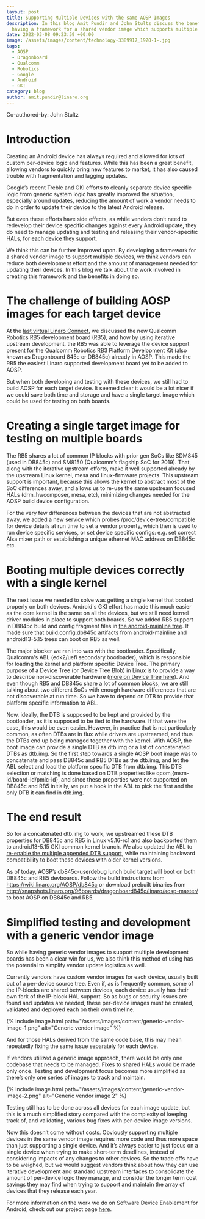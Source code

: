 ```yaml
---
layout: post
title: Supporting Multiple Devices with the same AOSP Images
description: In this blog Amit Pundir and John Stultz discuss the benefits of
  having a framework for a shared vendor image which supports multiple devices.
date: 2022-03-08 09:23:59 +00:00
image: /assets/images/content/technology-3389917_1920-1-.jpg
tags:
  - AOSP
  - Dragonboard
  - Qualcomm
  - Robotics
  - Google
  - Android
  - GKI
category: blog
author: amit.pundir@linaro.org
---
```

Co-authored-by: John Stultz

# Introduction

Creating an Android device has always required and allowed for lots of custom per-device logic and features. While this has been a great benefit, allowing vendors to quickly bring new features to market, it has also caused trouble with fragmentation and lagging updates.

Google’s recent Treble and GKI efforts to cleanly separate device specific logic from generic system logic has greatly improved the situation, especially around updates, reducing the amount of work a vendor needs to do in order to update their device to the latest Android release.

But even these efforts have side effects, as while vendors don’t need to redevelop their device specific changes against every Android update, they do need to manage updating and testing and releasing their vendor-specific HALs, for [each device they support](https://android-developers.googleblog.com/2020/12/treble-plus-one-equals-four.html).

We think this can be further improved upon. By developing a framework for a shared vendor image to support multiple devices, we think vendors can reduce both development effort and the amount of management needed for updating their devices. In this blog we talk about the work involved in creating this framework and the benefits in doing so. 

# The challenge of building AOSP images for each target device

At the [last virtual Linaro Connect](https://resources.linaro.org/en/resource/8sjfJfUNX3qitL5MW6Tbfz), we discussed the new Qualcomm Robotics RB5 development board (RB5), and how by using iterative upstream development, the RB5 was able to leverage the device support present for the Qualcomm Robotics RB3 Platform Development Kit (also known as Dragonboard 845c or DB845c) already in AOSP. This made the RB5 the easiest Linaro supported development board yet to be added to AOSP.

But when both developing and testing with these devices, we still had to build AOSP for each target device. It seemed clear it would be a lot nicer if we could save both time and storage and have a single target image which could be used for testing on both boards.

# Creating a single target image for testing on multiple boards

The RB5 shares a lot of common IP blocks with prior gen SoCs like SDM845 (used in DB845c) and SM8150 (Qualcomm’s flagship SoC for 2019). That, along with the iterative upstream efforts, make it well supported already by the upstream Linux kernel, mesa and linux-firmware projects. This upstream support is important, because this allows the kernel to abstract most of the SoC differences away, and allows us to re-use the same upstream focused HALs (drm_hwcomposer, mesa, etc), minimizing changes needed for the AOSP build device configuration.

For the very few differences between the devices that are not abstracted away, we added a new service which probes /proc/device-tree/compatible for device details at run time to set a vendor property, which then is used to run device specific services, or set device specific configs: e.g. set correct Alsa mixer path or establishing a unique ethernet MAC address on DB845c etc.

# Booting multiple devices correctly with a single kernel

The next issue we needed to solve was getting a single kernel that booted properly on both devices. Android's GKI effort has made this much easier as the core kernel is the same on all the devices, but we still need kernel driver modules in place to support both boards. So we added RB5 support in DB845c build and config fragment files in [the android-mainline tree](https://android-review.googlesource.com/c/kernel/common/+/1791854/). It made sure that build.config.db845c artifacts from android-mainline and android13-5.15 trees can boot on RB5 as well.

The major blocker we ran into was with the bootloader.  Specifically, Qualcomm's ABL (edk2/uefi secondary bootloader), which is responsible for loading the kernel and platform specific Device Tree. The primary purpose of a Device Tree (or Device Tree Blob) in Linux is to provide a way to describe non-discoverable hardware ([more on Device Tree here](https://elinux.org/Device_Tree_Reference)). And even though RB5 and DB845c share a lot of common blocks, we are still talking about two different SoCs with enough hardware differences that are not discoverable at run time. So we have to depend on DTB to provide that platform specific information to ABL.

Now, ideally, the DTB is supposed to be kept and provided by the bootloader, as it is supposed to be tied to the hardware. If that were the case, this would be even easier. However, in practice that is not particularly common, as often DTBs are in flux while drivers are upstreamed, and thus the DTBs end up being managed together with the kernel.  With AOSP, the boot image can provide a single DTB as dtb.img or a list of concatenated DTBs as dtb.img. So the first step towards a single AOSP boot image was to concatenate and pass DB845c and RB5 DTBs as the dtb.img, and let the ABL select and load the platform specific DTB from dtb.img. This DTB selection or matching is done based on DTB properties like qcom,{msm-id/board-id/pmic-id}, and since these properties were not supported on DB845c and RB5 initially, we put a hook in the ABL to pick the first and the only DTB it can find in dtb.img.

# The end result

So for a concatenated dtb.img to work, we upstreamed these DTB properties for DB845c and RB5 in Linux v5.16-rc1 and also backported them to android13-5.15 GKI common kernel branch. We also updated the ABL to [re-enable the multiple appended DTB support](https://git.linaro.org/landing-teams/working/qualcomm/abl.git/commit/?id=08d45c5), while maintaining backward compatibility to boot these devices with older kernel versions.

As of today, AOSP’s db845c-userdebug lunch build target will boot on both DB845c and RB5 devboards. Follow the build instructions from <https://wiki.linaro.org/AOSP/db845c> or download prebuilt binaries from <http://snapshots.linaro.org/96boards/dragonboard845c/linaro/aosp-master/> to boot AOSP on DB845c and RB5.

# Simplified testing and development with a generic vendor image

So while having generic vendor images to support multiple development boards has been a clear win for us, we also think this method of using has the potential to simplify vendor update logistics as well.

Currently vendors have custom vendor images for each device, usually built out of a per-device source tree. Even if, as is frequently common, some of the IP-blocks are shared between devices, each device usually has their own fork of the IP-block HAL support. So as bugs or security issues are found and updates are needed, these per-device images must be created, validated and deployed each on their own timeline. 

{% include image.html path="/assets/images/content/generic-vendor-image-1.png" alt="Generic vendor image" %}

And for those HALs derived from the same code base, this may mean repeatedly fixing the same issue separately for each device.

If vendors utilized a generic image approach, there would be only one codebase that needs to be managed. Fixes to shared HALs would be made only once. Testing and development focus becomes more simplified as there’s only one series of images to track and maintain.

{% include image.html path="/assets/images/content/generic-vendor-image-2.png" alt="Generic vendor image 2" %}

Testing still has to be done across all devices for each image update, but this is a much simplified story compared with the complexity of keeping track of, and validating, various bug fixes with per-device image versions.

Now this doesn’t come without costs. Obviously supporting multiple devices in the same vendor image requires more code and thus more space than just supporting a single device. And it’s always easier to just focus on a single device when trying to make short-term deadlines, instead of considering impacts of any changes to other devices. So the trade offs have to be weighed, but we would suggest vendors think about how they can use iterative development and standard upstream interfaces to consolidate the amount of per-device logic they manage, and consider the longer term cost savings they may find when trying to support and maintain the array of devices that they release each year.

For more information on the work we do on Software Device Enablement for Android, check out our project page [here](https://linaro.atlassian.net/wiki/spaces/SDEFAU/overview).